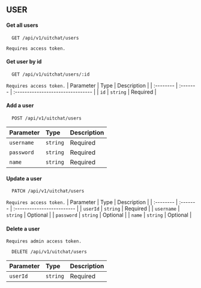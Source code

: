 
## USER

#### Get all users

```
  GET /api/v1/uitchat/users
```
`Requires access token.`
#### Get user by id

```
  GET /api/v1/uitchat/users/:id
```
`Requires access token.`
| Parameter | Type     | Description                       |
| :-------- | :------- | :-------------------------------- |
| `id`      | `string` | Required |

#### Add a user

```
  POST /api/v1/uitchat/users
```

| Parameter | Type     | Description                |
| :-------- | :------- | :------------------------- |
| `username` | `string` | Required |
| `password` | `string` | Required |
| `name` | `string` | Required |

#### Update a user

```
  PATCH /api/v1/uitchat/users
```
`Requires access token.`
| Parameter | Type     | Description                |
| :-------- | :------- | :------------------------- |
| `userId` | `string` | Required |
| `username` | `string` | Optional |
| `password` | `string` | Optional |
| `name` | `string` | Optional |

#### Delete a user
`Requires admin access token.`
```
  DELETE /api/v1/uitchat/users
```

| Parameter | Type     | Description                |
| :-------- | :------- | :------------------------- |
| `userId` | `string` | Required |

